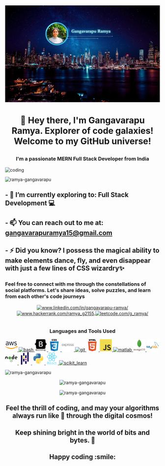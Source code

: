 
![logo](https://github.com/Ramya-Gangavarapu/Ramya-Gangavarapu/blob/main/Image.jpg)

#  <h1 align="center">👋 Hey there, I'm Gangavarapu Ramya. Explorer of code galaxies! Welcome to my GitHub universe!</h1>

## <h3 align="center">I'm a passionate MERN Full Stack Developer from India</h3>

<img align="center" alt="coding" width="1020" src="https://j4i2w7h7.stackpathcdn.com/wp-content/uploads/2017/04/Neon-Waseland-Game-Download.gif">

<p align="left"> <img src="https://komarev.com/ghpvc/?username=ramya-gangavarapu&label=Profile%20views&color=0e75b6&style=flat" alt="ramya-gangavarapu" /> </p>

## - 🌱 I’m currently exploring to: **Full Stack Development :computer:**

## - 📫 You can reach out to me at: **gangavarapuramya15@gmail.com**

## - ⚡ Did you know? **I possess the magical ability to make elements dance, fly, and even disappear with just a few lines of CSS wizardry✨**

## <h3 align="left">Feel free to connect with me through the constellations of social platforms. Let's share ideas, solve puzzles, and learn from each other's code journeys</h3>
<p align="center">
  <a href="https://linkedin.com/in/www.linkedin.com/in/gangavarapu-ramya/" target="_blank">
    <img align="center" src="https://raw.githubusercontent.com/rahuldkjain/github-profile-readme-generator/master/src/images/icons/Social/linked-in-alt.svg" alt="www.linkedin.com/in/gangavarapu-ramya/" height="30" width="40" />
  </a>
  <a href="https://www.hackerrank.com/www.hackerrank.com/ramya_g2155" target="_blank">
    <img align="center" src="https://raw.githubusercontent.com/rahuldkjain/github-profile-readme-generator/master/src/images/icons/Social/hackerrank.svg" alt="www.hackerrank.com/ramya_g2155" height="30" width="40" />
  </a>
  <a href="https://www.leetcode.com/leetcode.com/g_ramya/" target="_blank">
    <img align="center" src="https://raw.githubusercontent.com/rahuldkjain/github-profile-readme-generator/master/src/images/icons/Social/leet-code.svg" alt="leetcode.com/g_ramya/" height="30" width="40" />
  </a>
</p>

# <h3 align="center">Languages and Tools Used</h3>

<p align="left"> <a href="https://aws.amazon.com" target="_blank" rel="noreferrer"> <img src="https://raw.githubusercontent.com/devicons/devicon/master/icons/amazonwebservices/amazonwebservices-original-wordmark.svg" alt="aws" width="40" height="40"/> </a> <a href="https://www.gnu.org/software/bash/" target="_blank" rel="noreferrer"> <img src="https://www.vectorlogo.zone/logos/gnu_bash/gnu_bash-icon.svg" alt="bash" width="40" height="40"/> </a> <a href="https://getbootstrap.com" target="_blank" rel="noreferrer"> <img src="https://raw.githubusercontent.com/devicons/devicon/master/icons/bootstrap/bootstrap-plain-wordmark.svg" alt="bootstrap" width="40" height="40"/> </a> <a href="https://www.w3schools.com/css/" target="_blank" rel="noreferrer"> <img src="https://raw.githubusercontent.com/devicons/devicon/master/icons/css3/css3-original-wordmark.svg" alt="css3" width="40" height="40"/> </a> <a href="https://expressjs.com" target="_blank" rel="noreferrer"> <img src="https://raw.githubusercontent.com/devicons/devicon/master/icons/express/express-original-wordmark.svg" alt="express" width="40" height="40"/> </a> <a href="https://git-scm.com/" target="_blank" rel="noreferrer"> <img src="https://www.vectorlogo.zone/logos/git-scm/git-scm-icon.svg" alt="git" width="40" height="40"/> </a> <a href="https://www.w3.org/html/" target="_blank" rel="noreferrer"> <img src="https://raw.githubusercontent.com/devicons/devicon/master/icons/html5/html5-original-wordmark.svg" alt="html5" width="40" height="40"/> </a> <a href="https://developer.mozilla.org/en-US/docs/Web/JavaScript" target="_blank" rel="noreferrer"> <img src="https://raw.githubusercontent.com/devicons/devicon/master/icons/javascript/javascript-original.svg" alt="javascript" width="40" height="40"/> </a> <a href="https://www.mathworks.com/" target="_blank" rel="noreferrer"> <img src="https://upload.wikimedia.org/wikipedia/commons/2/21/Matlab_Logo.png" alt="matlab" width="40" height="40"/> </a> <a href="https://www.mongodb.com/" target="_blank" rel="noreferrer"> <img src="https://raw.githubusercontent.com/devicons/devicon/master/icons/mongodb/mongodb-original-wordmark.svg" alt="mongodb" width="40" height="40"/> </a> <a href="https://www.mysql.com/" target="_blank" rel="noreferrer"> <img src="https://raw.githubusercontent.com/devicons/devicon/master/icons/mysql/mysql-original-wordmark.svg" alt="mysql" width="40" height="40"/> </a> <a href="https://nodejs.org" target="_blank" rel="noreferrer"> <img src="https://raw.githubusercontent.com/devicons/devicon/master/icons/nodejs/nodejs-original-wordmark.svg" alt="nodejs" width="40" height="40"/> </a> <a href="https://pandas.pydata.org/" target="_blank" rel="noreferrer"> <img src="https://raw.githubusercontent.com/devicons/devicon/2ae2a900d2f041da66e950e4d48052658d850630/icons/pandas/pandas-original.svg" alt="pandas" width="40" height="40"/> </a> <a href="https://www.python.org" target="_blank" rel="noreferrer"> <img src="https://raw.githubusercontent.com/devicons/devicon/master/icons/python/python-original.svg" alt="python" width="40" height="40"/> </a> <a href="https://reactjs.org/" target="_blank" rel="noreferrer"> <img src="https://raw.githubusercontent.com/devicons/devicon/master/icons/react/react-original-wordmark.svg" alt="react" width="40" height="40"/> </a> <a href="https://scikit-learn.org/" target="_blank" rel="noreferrer"> <img src="https://upload.wikimedia.org/wikipedia/commons/0/05/Scikit_learn_logo_small.svg" alt="scikit_learn" width="40" height="40"/> </a> </p>

<p align="center">
  <img align="left" src="https://github-readme-stats.vercel.app/api/top-langs?username=ramya-gangavarapu&show_icons=true&locale=en&layout=compact" alt="ramya-gangavarapu" />
</p>

<p>&nbsp;</p>

<p align="center">
  <img align="center" src="https://github-readme-stats.vercel.app/api?username=ramya-gangavarapu&show_icons=true&locale=en" alt="ramya-gangavarapu" />
</p>

<p align="center">
  <img align="center" src="https://github-readme-streak-stats.herokuapp.com/?user=ramya-gangavarapu" alt="ramya-gangavarapu" />
</p>

<h2 align="center">Feel the thrill of coding, and may your algorithms always run like 🚀 through the digital cosmos!</h2>

<h2 align="center">Keep shining bright in the world of bits and bytes. 🌟</h2>

<h2 align="center">Happy coding :smile:</h2>

